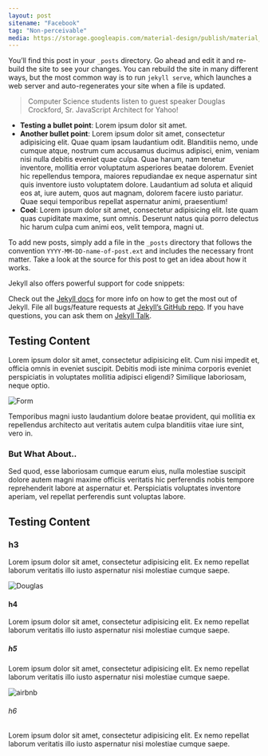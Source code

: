 ```yaml
---
layout: post
sitename: "Facebook"
tag: "Non-perceivable"
media: https://storage.googleapis.com/material-design/publish/material_v_12/assets/0B5ZSepuCX1xOWWhkMl9EY3dTR28/components-text-fields.png
---
```

You’ll find this post in your `_posts` directory. Go ahead and edit it and re-build the site to see your changes. You can rebuild the site in many different ways, but the most common way is to run `jekyll serve`, which launches a web server and auto-regenerates your site when a file is updated.

> Computer Science students listen to guest speaker Douglas Crockford, Sr. JavaScript Architect for Yahoo!

- **Testing a bullet point**: Lorem ipsum dolor sit amet.
- **Another bullet point**: Lorem ipsum dolor sit amet, consectetur adipisicing elit. Quae quam ipsam laudantium odit. Blanditiis nemo, unde cumque atque, nostrum cum accusamus ducimus adipisci, enim, veniam nisi nulla debitis eveniet quae culpa. Quae harum, nam tenetur inventore, mollitia error voluptatum asperiores beatae dolorem. Eveniet hic repellendus tempora, maiores repudiandae ex neque aspernatur sint quis inventore iusto voluptatem dolore. Laudantium ad soluta et aliquid eos at, iure autem, quos aut magnam, dolorem facere iusto pariatur. Quae sequi temporibus repellat aspernatur animi, praesentium!
- **Cool**: Lorem ipsum dolor sit amet, consectetur adipisicing elit. Iste quam quas cupiditate maxime, sunt omnis. Deserunt natus quia porro delectus hic harum culpa cum animi eos, velit tempora, magni ut.

To add new posts, simply add a file in the `_posts` directory that follows the convention `YYYY-MM-DD-name-of-post.ext` and includes the necessary front matter. Take a look at the source for this post to get an idea about how it works.

Jekyll also offers powerful support for code snippets:

Check out the [Jekyll docs][jekyll-docs] for more info on how to get the most out of Jekyll. File all bugs/feature requests at [Jekyll’s GitHub repo][jekyll-gh]. If you have questions, you can ask them on [Jekyll Talk][jekyll-talk].

[jekyll-docs]: http://jekyllrb.com/docs/home
[jekyll-gh]:   https://github.com/jekyll/jekyll
[jekyll-talk]: https://talk.jekyllrb.com/

## Testing Content
Lorem ipsum dolor sit amet, consectetur adipisicing elit. Cum nisi impedit et, officia omnis in eveniet suscipit. Debitis modi iste minima corporis eveniet perspiciatis in voluptates mollitia adipisci eligendi? Similique laboriosam, neque optio.

![Form](http://alistapart.com/d/signupforms/13-2_jumpcut_home.jpg)

Temporibus magni iusto laudantium dolore beatae provident, qui mollitia ex repellendus architecto aut veritatis autem culpa blanditiis vitae iure sint, vero in.

### But What About..
Sed quod, esse laboriosam cumque earum eius, nulla molestiae suscipit dolore autem magni maxime officiis veritatis hic perferendis nobis tempore reprehenderit labore at aspernatur et. Perspiciatis voluptates inventore aperiam, vel repellat perferendis sunt voluptas labore.

## Testing Content
### h3
Lorem ipsum dolor sit amet, consectetur adipisicing elit. Ex nemo repellat laborum veritatis illo iusto aspernatur nisi molestiae cumque saepe.

![Douglas](http://img.youtube.com/vi/v2ifWcnQs6M/0.jpg)

#### h4
Lorem ipsum dolor sit amet, consectetur adipisicing elit. Ex nemo repellat laborum veritatis illo iusto aspernatur nisi molestiae cumque saepe.

##### h5
Lorem ipsum dolor sit amet, consectetur adipisicing elit. Ex nemo repellat laborum veritatis illo iusto aspernatur nisi molestiae cumque saepe.

![airbnb](http://dwglogo.com/wp-content/uploads/2015/12/Temple-Airbnb-Logo.png)

###### h6
Lorem ipsum dolor sit amet, consectetur adipisicing elit. Ex nemo repellat laborum veritatis illo iusto aspernatur nisi molestiae cumque saepe.
